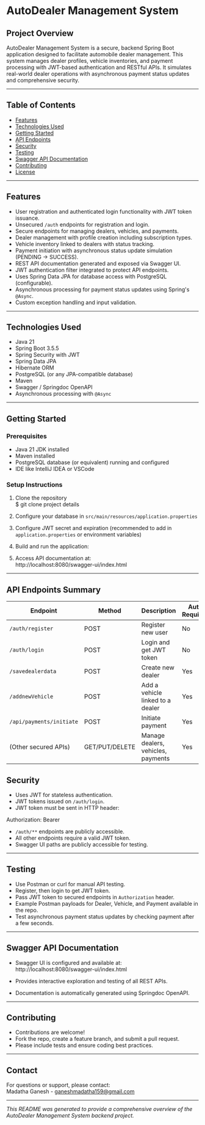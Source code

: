 # AutoDealer Management System

## Project Overview
AutoDealer Management System is a secure, backend Spring Boot application designed to facilitate automobile dealer management. This system manages dealer profiles, vehicle inventories, and payment processing with JWT-based authentication and RESTful APIs. It simulates real-world dealer operations with asynchronous payment status updates and comprehensive security.

---

## Table of Contents
- [Features](#features)
- [Technologies Used](#technologies-used)
- [Getting Started](#getting-started)
- [API Endpoints](#api-endpoints)
- [Security](#security)
- [Testing](#testing)
- [Swagger API Documentation](#swagger-api-documentation)
- [Contributing](#contributing)
- [License](#license)

---

## Features
- User registration and authenticated login functionality with JWT token issuance.
- Unsecured `/auth` endpoints for registration and login.
- Secure endpoints for managing dealers, vehicles, and payments.
- Dealer management with profile creation including subscription types.
- Vehicle inventory linked to dealers with status tracking.
- Payment initiation with asynchronous status update simulation (PENDING -> SUCCESS).
- REST API documentation generated and exposed via Swagger UI.
- JWT authentication filter integrated to protect API endpoints.
- Uses Spring Data JPA for database access with PostgreSQL (configurable).
- Asynchronous processing for payment status updates using Spring's `@Async`.
- Custom exception handling and input validation.

---

## Technologies Used
- Java 21
- Spring Boot 3.5.5
- Spring Security with JWT
- Spring Data JPA
- Hibernate ORM
- PostgreSQL (or any JPA-compatible database)
- Maven
- Swagger / Springdoc OpenAPI
- Asynchronous processing with `@Async`

---

## Getting Started

### Prerequisites
- Java 21 JDK installed
- Maven installed
- PostgreSQL database (or equivalent) running and configured
- IDE like IntelliJ IDEA or VSCode

### Setup Instructions
1. Clone the repository  
$ git clone project details

2. Configure your database in `src/main/resources/application.properties`  

3. Configure JWT secret and expiration (recommended to add in `application.properties` or environment variables)  

4. Build and run the application:  

5. Access API documentation at:  
http://localhost:8080/swagger-ui/index.html


---

## API Endpoints Summary

| Endpoint                 | Method | Description                      | Auth Required |
|--------------------------|--------|---------------------------------|--------------|
| `/auth/register`         | POST   | Register new user                | No           |
| `/auth/login`            | POST   | Login and get JWT token          | No           |
| `/savedealerdata`        | POST   | Create new dealer                | Yes          |
| `/addnewVehicle`         | POST   | Add a vehicle linked to a dealer| Yes          |
| `/api/payments/initiate` | POST   | Initiate payment                 | Yes          |
| (Other secured APIs)      | GET/PUT/DELETE | Manage dealers, vehicles, payments | Yes  |


## Security
- Uses JWT for stateless authentication.
- JWT tokens issued on `/auth/login`.
- JWT token must be sent in HTTP header:

Authorization: Bearer <token>
- `/auth/**` endpoints are publicly accessible.
- All other endpoints require a valid JWT token.
- Swagger UI paths are publicly accessible for testing.

---

## Testing
- Use Postman or curl for manual API testing.
- Register, then login to get JWT token.
- Pass JWT token to secured endpoints in `Authorization` header.
- Example Postman payloads for Dealer, Vehicle, and Payment available in the repo.
- Test asynchronous payment status updates by checking payment after a few seconds.

---

## Swagger API Documentation
- Swagger UI is configured and available at:  
http://localhost:8080/swagger-ui/index.html

- Provides interactive exploration and testing of all REST APIs.
- Documentation is automatically generated using Springdoc OpenAPI.

---

## Contributing
- Contributions are welcome!  
- Fork the repo, create a feature branch, and submit a pull request.
- Please include tests and ensure coding best practices.

---

## Contact
For questions or support, please contact:  
Madatha Ganesh - ganeshmadatha159@gmail.com

---

*This README was generated to provide a comprehensive overview of the AutoDealer Management System backend project.*

